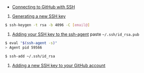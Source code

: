 
- [Connecting to GitHub with SSH](https://help.github.com/en/github/authenticating-to-github/connecting-to-github-with-ssh)

1. [Generating a new SSH key](https://help.github.com/en/github/authenticating-to-github/generating-a-new-ssh-key-and-adding-it-to-the-ssh-agent#generating-a-new-ssh-key)

```bash
$ ssh-keygen -t rsa -b 4096 -C [email@]
```

1. [Adding your SSH key to the ssh-agent](https://help.github.com/en/github/authenticating-to-github/generating-a-new-ssh-key-and-adding-it-to-the-ssh-agent#adding-your-ssh-key-to-the-ssh-agent) paste `~/.ssh/id_rsa.pub`

```bash
$ eval "$(ssh-agent -s)"
> Agent pid 59566
```

```bash
$ ssh-add ~/.ssh/id_rsa
```

1. [Adding a new SSH key to your GitHub account](https://help.github.com/en/github/authenticating-to-github/adding-a-new-ssh-key-to-your-github-account)